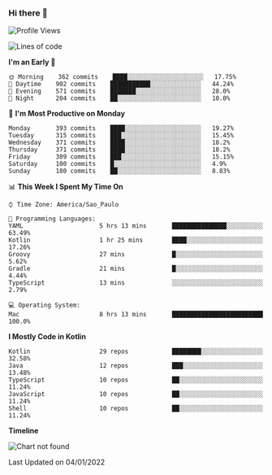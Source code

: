 ### Hi there 👋

<!--
**fernandonogueira/fernandonogueira** is a ✨ _special_ ✨ repository because its `README.md` (this file) appears on your GitHub profile.

Here are some ideas to get you started:

- 🔭 I’m currently working on ...
- 🌱 I’m currently learning ...
- 👯 I’m looking to collaborate on ...
- 🤔 I’m looking for help with ...
- 💬 Ask me about ...
- 📫 How to reach me: ...
- 😄 Pronouns: ...
- ⚡ Fun fact: ...
-->

<!--START_SECTION:waka-->
![Profile Views](http://img.shields.io/badge/Profile%20Views-0-blue)

![Lines of code](https://img.shields.io/badge/From%20Hello%20World%20I%27ve%20Written-329%20Thousand%20lines%20of%20code-blue)

**I'm an Early 🐤** 

```text
🌞 Morning    362 commits    ████░░░░░░░░░░░░░░░░░░░░░   17.75% 
🌆 Daytime    902 commits    ███████████░░░░░░░░░░░░░░   44.24% 
🌃 Evening    571 commits    ███████░░░░░░░░░░░░░░░░░░   28.0% 
🌙 Night      204 commits    ██░░░░░░░░░░░░░░░░░░░░░░░   10.0%

```
📅 **I'm Most Productive on Monday** 

```text
Monday       393 commits    ████░░░░░░░░░░░░░░░░░░░░░   19.27% 
Tuesday      315 commits    ███░░░░░░░░░░░░░░░░░░░░░░   15.45% 
Wednesday    371 commits    ████░░░░░░░░░░░░░░░░░░░░░   18.2% 
Thursday     371 commits    ████░░░░░░░░░░░░░░░░░░░░░   18.2% 
Friday       309 commits    ███░░░░░░░░░░░░░░░░░░░░░░   15.15% 
Saturday     100 commits    █░░░░░░░░░░░░░░░░░░░░░░░░   4.9% 
Sunday       180 commits    ██░░░░░░░░░░░░░░░░░░░░░░░   8.83%

```


📊 **This Week I Spent My Time On** 

```text
⌚︎ Time Zone: America/Sao_Paulo

💬 Programming Languages: 
YAML                     5 hrs 13 mins       ███████████████░░░░░░░░░░   63.49% 
Kotlin                   1 hr 25 mins        ████░░░░░░░░░░░░░░░░░░░░░   17.26% 
Groovy                   27 mins             █░░░░░░░░░░░░░░░░░░░░░░░░   5.62% 
Gradle                   21 mins             █░░░░░░░░░░░░░░░░░░░░░░░░   4.44% 
TypeScript               13 mins             ░░░░░░░░░░░░░░░░░░░░░░░░░   2.79%

💻 Operating System: 
Mac                      8 hrs 13 mins       █████████████████████████   100.0%

```

**I Mostly Code in Kotlin** 

```text
Kotlin                   29 repos            ████████░░░░░░░░░░░░░░░░░   32.58% 
Java                     12 repos            ███░░░░░░░░░░░░░░░░░░░░░░   13.48% 
TypeScript               10 repos            ██░░░░░░░░░░░░░░░░░░░░░░░   11.24% 
JavaScript               10 repos            ██░░░░░░░░░░░░░░░░░░░░░░░   11.24% 
Shell                    10 repos            ██░░░░░░░░░░░░░░░░░░░░░░░   11.24%

```


**Timeline**

![Chart not found](https://raw.githubusercontent.com/fernandonogueira/fernandonogueira/master/charts/bar_graph.png) 


 Last Updated on 04/01/2022
<!--END_SECTION:waka-->
